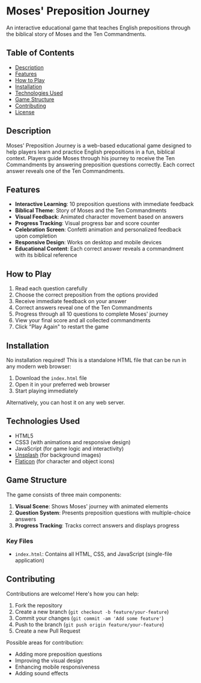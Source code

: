 # Moses' Preposition Journey

An interactive educational game that teaches English prepositions through the biblical story of Moses and the Ten Commandments.

## Table of Contents
- [Description](#description)
- [Features](#features)
- [How to Play](#how-to-play)
- [Installation](#installation)
- [Technologies Used](#technologies-used)
- [Game Structure](#game-structure)
- [Contributing](#contributing)
- [License](#license)

## Description

Moses' Preposition Journey is a web-based educational game designed to help players learn and practice English prepositions in a fun, biblical context. Players guide Moses through his journey to receive the Ten Commandments by answering preposition questions correctly. Each correct answer reveals one of the Ten Commandments.

## Features

- **Interactive Learning**: 10 preposition questions with immediate feedback
- **Biblical Theme**: Story of Moses and the Ten Commandments
- **Visual Feedback**: Animated character movement based on answers
- **Progress Tracking**: Visual progress bar and score counter
- **Celebration Screen**: Confetti animation and personalized feedback upon completion
- **Responsive Design**: Works on desktop and mobile devices
- **Educational Content**: Each correct answer reveals a commandment with its biblical reference

## How to Play

1. Read each question carefully
2. Choose the correct preposition from the options provided
3. Receive immediate feedback on your answer
4. Correct answers reveal one of the Ten Commandments
5. Progress through all 10 questions to complete Moses' journey
6. View your final score and all collected commandments
7. Click "Play Again" to restart the game

## Installation

No installation required! This is a standalone HTML file that can be run in any modern web browser:

1. Download the `index.html` file
2. Open it in your preferred web browser
3. Start playing immediately

Alternatively, you can host it on any web server.

## Technologies Used

- HTML5
- CSS3 (with animations and responsive design)
- JavaScript (for game logic and interactivity)
- [Unsplash](https://unsplash.com/) (for background images)
- [Flaticon](https://www.flaticon.com/) (for character and object icons)

## Game Structure

The game consists of three main components:

1. **Visual Scene**: Shows Moses' journey with animated elements
2. **Question System**: Presents preposition questions with multiple-choice answers
3. **Progress Tracking**: Tracks correct answers and displays progress

### Key Files

- `index.html`: Contains all HTML, CSS, and JavaScript (single-file application)

## Contributing

Contributions are welcome! Here's how you can help:

1. Fork the repository
2. Create a new branch (`git checkout -b feature/your-feature`)
3. Commit your changes (`git commit -am 'Add some feature'`)
4. Push to the branch (`git push origin feature/your-feature`)
5. Create a new Pull Request

Possible areas for contribution:
- Adding more preposition questions
- Improving the visual design
- Enhancing mobile responsiveness
- Adding sound effects
